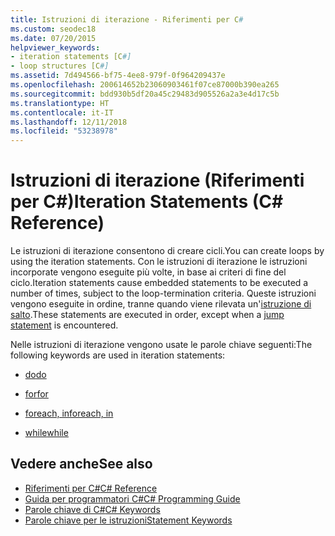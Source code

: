 ```yaml
---
title: Istruzioni di iterazione - Riferimenti per C#
ms.custom: seodec18
ms.date: 07/20/2015
helpviewer_keywords:
- iteration statements [C#]
- loop structures [C#]
ms.assetid: 7d494566-bf75-4ee8-979f-0f964209437e
ms.openlocfilehash: 200614652b23060903461f07ce87000b390ea265
ms.sourcegitcommit: bdd930b5df20a45c29483d905526a2a3e4d17c5b
ms.translationtype: HT
ms.contentlocale: it-IT
ms.lasthandoff: 12/11/2018
ms.locfileid: "53238978"
---
```

# <a name="iteration-statements-c-reference"></a><span data-ttu-id="a2166-102">Istruzioni di iterazione (Riferimenti per C#)</span><span class="sxs-lookup"><span data-stu-id="a2166-102">Iteration Statements (C# Reference)</span></span>

<span data-ttu-id="a2166-103">Le istruzioni di iterazione consentono di creare cicli.</span><span class="sxs-lookup"><span data-stu-id="a2166-103">You can create loops by using the iteration statements.</span></span> <span data-ttu-id="a2166-104">Con le istruzioni di iterazione le istruzioni incorporate vengono eseguite più volte, in base ai criteri di fine del ciclo.</span><span class="sxs-lookup"><span data-stu-id="a2166-104">Iteration statements cause embedded statements to be executed a number of times, subject to the loop-termination criteria.</span></span> <span data-ttu-id="a2166-105">Queste istruzioni vengono eseguite in ordine, tranne quando viene rilevata un'[istruzione di salto](jump-statements.md).</span><span class="sxs-lookup"><span data-stu-id="a2166-105">These statements are executed in order, except when a [jump statement](jump-statements.md) is encountered.</span></span>

<span data-ttu-id="a2166-106">Nelle istruzioni di iterazione vengono usate le parole chiave seguenti:</span><span class="sxs-lookup"><span data-stu-id="a2166-106">The following keywords are used in iteration statements:</span></span>

- [<span data-ttu-id="a2166-107">do</span><span class="sxs-lookup"><span data-stu-id="a2166-107">do</span></span>](do.md)

- [<span data-ttu-id="a2166-108">for</span><span class="sxs-lookup"><span data-stu-id="a2166-108">for</span></span>](for.md)

- [<span data-ttu-id="a2166-109">foreach, in</span><span class="sxs-lookup"><span data-stu-id="a2166-109">foreach, in</span></span>](foreach-in.md)

- [<span data-ttu-id="a2166-110">while</span><span class="sxs-lookup"><span data-stu-id="a2166-110">while</span></span>](while.md)

## <a name="see-also"></a><span data-ttu-id="a2166-111">Vedere anche</span><span class="sxs-lookup"><span data-stu-id="a2166-111">See also</span></span>

- [<span data-ttu-id="a2166-112">Riferimenti per C#</span><span class="sxs-lookup"><span data-stu-id="a2166-112">C# Reference</span></span>](../index.md)  
- [<span data-ttu-id="a2166-113">Guida per programmatori C#</span><span class="sxs-lookup"><span data-stu-id="a2166-113">C# Programming Guide</span></span>](../../programming-guide/index.md)  
- [<span data-ttu-id="a2166-114">Parole chiave di C#</span><span class="sxs-lookup"><span data-stu-id="a2166-114">C# Keywords</span></span>](index.md)  
- [<span data-ttu-id="a2166-115">Parole chiave per le istruzioni</span><span class="sxs-lookup"><span data-stu-id="a2166-115">Statement Keywords</span></span>](statement-keywords.md)
